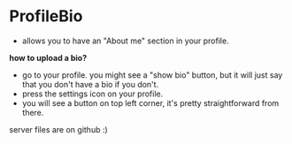 # ProfileBio
- allows you to have an "About me" section in your profile.

**how to upload a bio?**
- go to your profile. you might see a "show bio" button, but it will just say that you don't have a bio if you don't.
- press the settings icon on your profile.
- you will see a button on top left corner, it's pretty straightforward from there.

server files are on github :)